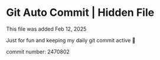 # Git Auto Commit | Hidden File

This file was added Feb 12, 2025

Just for fun and keeping my daily git commit active 🤪

commit number: 2470802
